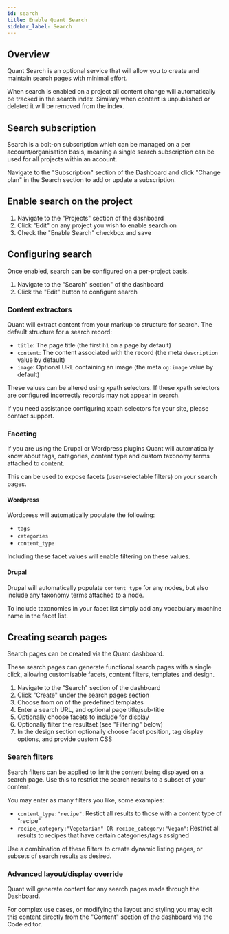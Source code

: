 ```yaml
---
id: search
title: Enable Quant Search
sidebar_label: Search
---
```


## Overview

Quant Search is an optional service that will allow you to create and maintain search pages with minimal effort.

When search is enabled on a project all content change will automatically be tracked in the search index. Similary when content is unpublished or deleted it will be removed from the index.

## Search subscription

Search is a bolt-on subscription which can be managed on a per account/organisation basis, meaning a single search subscription can be used for all projects within an account.

Navigate to the "Subscription" section of the Dashboard and click "Change plan" in the Search section to add or update a subscription.

## Enable search on the project

1. Navigate to the "Projects" section of the dashboard
2. Click "Edit" on any project you wish to enable search on
3. Check the "Enable Search" checkbox and save

## Configuring search

Once enabled, search can be configured on a per-project basis.

1. Navigate to the "Search" section" of the dashboard
2. Click the "Edit" button to configure search

### Content extractors

Quant will extract content from your markup to structure for search. The default structure for a search record:

* `title`: The page title (the first `h1` on a page by default)
* `content`: The content associated with the record (the meta `description` value by default)
* `image`: Optional URL containing an image (the meta `og:image` value by default)

These values can be altered using xpath selectors. If these xpath selectors are configured incorrectly records may not appear in search.

If you need assistance configuring xpath selectors for your site, please contact support.

### Faceting

If you are using the Drupal or Wordpress plugins Quant will automatically know about tags, categories, content type and custom taxonomy terms attached to content.

This can be used to expose facets (user-selectable filters) on your search pages.

#### Wordpress

Wordpress will automatically populate the following:

* `tags`
* `categories`
* `content_type`

Including these facet values will enable filtering on these values.

#### Drupal

Drupal will automatically populate `content_type` for any nodes, but also include any taxonomy terms attached to a node.

To include taxonomies in your facet list simply add any vocabulary machine name in the facet list.

## Creating search pages

Search pages can be created via the Quant dashboard.

These search pages can generate functional search pages with a single click, allowing customisable facets, content filters, templates and design.

1. Navigate to the "Search" section of the dashboard
2. Click "Create" under the search pages section
3. Choose from on of the predefined templates
4. Enter a search URL, and optional page title/sub-title
5. Optionally choose facets to include for display
6. Optionally filter the resultset (see "Filtering" below)
7. In the design section optionally choose facet position, tag display options, and provide custom CSS

### Search filters

Search filters can be applied to limit the content being displayed on a search page. Use this to restrict the search results to a subset of your content.

You may enter as many filters you like, some examples:

* `content_type:"recipe"`: Restict all results to those with a content type of "recipe"
* `recipe_category:"Vegetarian" OR recipe_category:"Vegan"`: Restrict all results to recipes that have certain categories/tags assigned

Use a combination of these filters to create dynamic listing pages, or subsets of search results as desired.


### Advanced layout/display override

Quant will generate content for any search pages made through the Dashboard.

For complex use cases, or modifying the layout and styling you may edit this content directly from the "Content" section of the dashboard via the Code editor.
